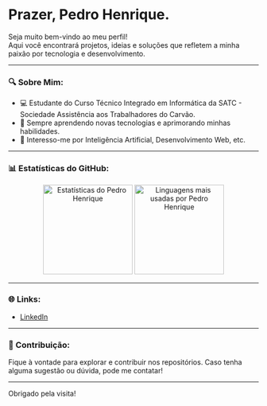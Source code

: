 ## <h1><b>Prazer, Pedro Henrique.</b></h1>

Seja muito bem-vindo ao meu perfil!  
Aqui você encontrará projetos, ideias e soluções que refletem a minha paixão por tecnologia e desenvolvimento.

---

### 🔍 Sobre Mim:
- 💻 Estudante do Curso Técnico Integrado em Informática da SATC - Sociedade Assistência aos Trabalhadores do Carvão.
- 📘 Sempre aprendendo novas tecnologias e aprimorando minhas habilidades.
- 🌟 Interesso-me por Inteligência Artificial, Desenvolvimento Web, etc.

---

### 📊 Estatísticas do GitHub:
<div align="center">
  <img height="180em" src="https://github-readme-stats.vercel.app/api?username=PedroHenrique9898&show_icons=true&theme=dark&include_all_commits=true&count_private=true" alt="Estatísticas do Pedro Henrique"/>
  <img height="180em" src="https://github-readme-stats.vercel.app/api/top-langs/?username=PedroHenrique9898&layout=compact&langs_count=7&theme=dark" alt="Linguagens mais usadas por Pedro Henrique"/>
</div>

---

### 🌐 Links:
- [LinkedIn](#)

---

### 🤝 Contribuição:
Fique à vontade para explorar e contribuir nos repositórios. Caso tenha alguma sugestão ou dúvida, pode me contatar!

---

Obrigado pela visita!
